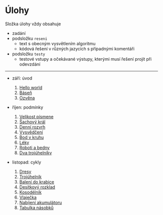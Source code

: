 # Úlohy

Složka úlohy vždy obsahuje
- zadání
- podsložku `reseni`
  - text s obecným vysvětlením algoritmu
  - kódová řešení v různých jazycích s případnými komentáři
- podsložku `testy`
  - testové vstupy a očekávané výstupy, kterými musí řešení projít při odevzdání

---

- září: úvod
  1. [Hello world](01-hello-world)
  2. [Báseň](02-basen)
  3. [Ozvěna](03-ozvena)

- říjen: podmínky
  1. [Velikost písmene](04-velikost-pismene)
  2. [Šachový král](05-sachovy-kral)
  3. [Denní rozvrh](06-denni-rozvrh)
  4. [Vysvědčení](07-vysvedceni)
  5. [Bod v kruhu](08-bod-v-kruhu)
  6. [Léky](09-leky)
  7. [Roboti a bedny](10-roboti-a-bedny)
  8. [Dva trojúhelníky](11-dva-trojuhelniky)
 
- listopad: cykly
  1. [Dresy](12-dresy)
  2. [Trojúhelník](13-trojuhelnik)
  3. [Balení do krabice](14-baleni-do-krabice)
  4. [Desítkový rozklad](15-desitkovy-rozklad)
  5. [Kosodélník](16-kosodelnik)
  6. [Vlaječka](17-vlajecka)
  7. [Nabíjení akumulátoru](18-nabijeni-akumulatoru)
  8. [Tabulka násobků](19-tabulka-nasobku)
